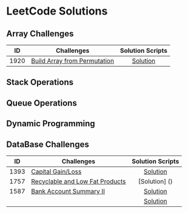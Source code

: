 # LeetCode Solutions

## Array Challenges
ID | Challenges  | Solution Scripts |
|:------:|------------|:---------:|
| 1920 | [Build Array from Permutation](https://leetcode.com/problems/build-array-from-permutation/) |[Solution](01_SCRIPTS/Easy/07_easy_twitter_histogram_of_tweets.sql)


## Stack Operations

## Queue Operations

## Dynamic Programming

## DataBase Challenges
ID | Challenges  | Solution Scripts |
|:------:|------------|:---------:|
| 1393 | [Capital Gain/Loss](https://leetcode.com/problems/capital-gainloss/) | [Solution](https://github.com/PrashanthSingaravelan/LeetCode/blob/main/SQL/Questions/1393.%20Capital%20Gain:Loss.sql)
| 1757 | [Recyclable and Low Fat Products](https://leetcode.com/problems/recyclable-and-low-fat-products/) | [Solution] ()
| 1587 | [Bank Account Summary II](https://leetcode.com/problems/bank-account-summary-ii/) | [Solution](https://github.com/PrashanthSingaravelan/LeetCode/blob/main/SQL/Questions/1587.%20Bank%20Account%20Summary%20II.sql)
| | []() | [Solution]()
